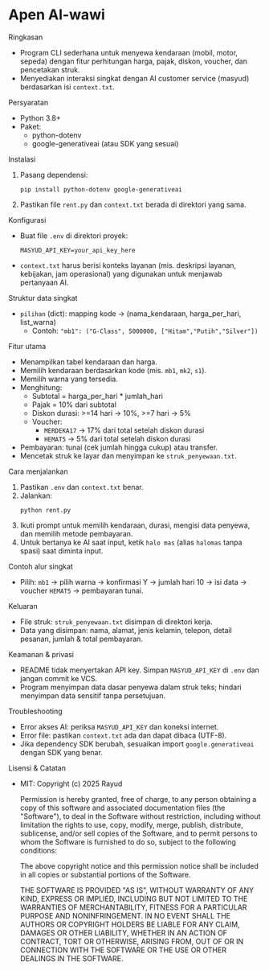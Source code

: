 # Apen Al-wawi

Ringkasan
- Program CLI sederhana untuk menyewa kendaraan (mobil, motor, sepeda) dengan fitur perhitungan harga, pajak, diskon, voucher, dan pencetakan struk.
- Menyediakan interaksi singkat dengan AI customer service (masyud) berdasarkan isi `context.txt`.

Persyaratan
- Python 3.8+
- Paket:
  - python-dotenv
  - google-generativeai (atau SDK yang sesuai)

Instalasi
1. Pasang dependensi:
   ```
   pip install python-dotenv google-generativeai
   ```
2. Pastikan file `rent.py` dan `context.txt` berada di direktori yang sama.

Konfigurasi
- Buat file `.env` di direktori proyek:
  ```
  MASYUD_API_KEY=your_api_key_here
  ```
- `context.txt` harus berisi konteks layanan (mis. deskripsi layanan, kebijakan, jam operasional) yang digunakan untuk menjawab pertanyaan AI.

Struktur data singkat
- `pilihan` (dict): mapping kode -> (nama_kendaraan, harga_per_hari, list_warna)
  - Contoh: `"mb1": ("G-Class", 5000000, ["Hitam","Putih","Silver"])`

Fitur utama
- Menampilkan tabel kendaraan dan harga.
- Memilih kendaraan berdasarkan kode (mis. `mb1`, `mk2`, `s1`).
- Memilih warna yang tersedia.
- Menghitung:
  - Subtotal = harga_per_hari * jumlah_hari
  - Pajak = 10% dari subtotal
  - Diskon durasi: >=14 hari -> 10%, >=7 hari -> 5%
  - Voucher: 
    - `MERDEKA17` -> 17% dari total setelah diskon durasi
    - `HEMAT5` -> 5% dari total setelah diskon durasi
- Pembayaran: tunai (cek jumlah hingga cukup) atau transfer.
- Mencetak struk ke layar dan menyimpan ke `struk_penyewaan.txt`.

Cara menjalankan
1. Pastikan `.env` dan `context.txt` benar.
2. Jalankan:
   ```
   python rent.py
   ```
3. Ikuti prompt untuk memilih kendaraan, durasi, mengisi data penyewa, dan memilih metode pembayaran.
4. Untuk bertanya ke AI saat input, ketik `halo mas` (alias `halomas` tanpa spasi) saat diminta input.

Contoh alur singkat
- Pilih: `mb1` -> pilih warna -> konfirmasi Y -> jumlah hari 10 -> isi data -> voucher `HEMAT5` -> pembayaran tunai.

Keluaran
- File struk: `struk_penyewaan.txt` disimpan di direktori kerja.
- Data yang disimpan: nama, alamat, jenis kelamin, telepon, detail pesanan, jumlah & total pembayaran.

Keamanan & privasi
- README tidak menyertakan API key. Simpan `MASYUD_API_KEY` di `.env` dan jangan commit ke VCS.
- Program menyimpan data dasar penyewa dalam struk teks; hindari menyimpan data sensitif tanpa persetujuan.

Troubleshooting
- Error akses AI: periksa `MASYUD_API_KEY` dan koneksi internet.
- Error file: pastikan `context.txt` ada dan dapat dibaca (UTF-8).
- Jika dependency SDK berubah, sesuaikan import `google.generativeai` dengan SDK yang benar.

Lisensi & Catatan
- MIT:
  Copyright (c) 2025 Rayud

  Permission is hereby granted, free of charge, to any person obtaining a copy
  of this software and associated documentation files (the "Software"), to deal
  in the Software without restriction, including without limitation the rights
  to use, copy, modify, merge, publish, distribute, sublicense, and/or sell
  copies of the Software, and to permit persons to whom the Software is
  furnished to do so, subject to the following conditions:

  The above copyright notice and this permission notice shall be included in all
  copies or substantial portions of the Software.

  THE SOFTWARE IS PROVIDED "AS IS", WITHOUT WARRANTY OF ANY KIND, EXPRESS OR
  IMPLIED, INCLUDING BUT NOT LIMITED TO THE WARRANTIES OF MERCHANTABILITY,
  FITNESS FOR A PARTICULAR PURPOSE AND NONINFRINGEMENT. IN NO EVENT SHALL THE
  AUTHORS OR COPYRIGHT HOLDERS BE LIABLE FOR ANY CLAIM, DAMAGES OR OTHER
  LIABILITY, WHETHER IN AN ACTION OF CONTRACT, TORT OR OTHERWISE, ARISING FROM,
  OUT OF OR IN CONNECTION WITH THE SOFTWARE OR THE USE OR OTHER DEALINGS IN THE
  SOFTWARE.
